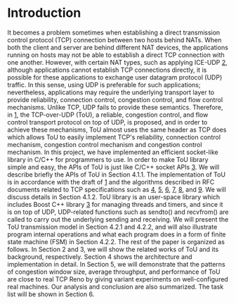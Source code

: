 # Introduction #

It becomes a problem sometimes when establishing a direct transmission control protocol (TCP) connection between two hosts behind NATs. When both the client and server are behind different NAT devices, the applications running on hosts may not be able to establish a direct TCP connection with one another. However, with certain NAT types, such as applying ICE-UDP [2](2.md), although applications cannot establish TCP connections directly, it is possible for these applications to exchange user datagram protocol (UDP) traffic. In this sense, using UDP is preferable for such applications; nevertheless, applications may require the underlying transport layer to provide reliability, connection control, congestion control, and flow control mechanisms. Unlike TCP, UDP fails to provide these semantics. Therefore, in [1](1.md), the TCP-over-UDP (ToU), a reliable, congestion control, and flow control transport protocol on top of UDP, is proposed, and in order to achieve these mechanisms, ToU almost uses the same header as TCP does which allows ToU to easily implement TCP's reliability, connection control mechanism, congestion control mechanism  and congestion control mechanism.
In this project, we have implemented an efficient socket-like library in C/C++ for programmers to use. In order to make ToU library simple and easy, the APIs of ToU is just like C/C++ socket APIs [3](3.md). We will describe briefly the APIs of ToU in Section 4.1.1. The implementation of ToU is in accordance with the draft of [1](1.md) and the algorithms described in RFC documents related to TCP specifications such as [4](4.md), [5](5.md), [6](6.md), [7](7.md), [8](8.md), and [9](9.md). We will discuss details in Section 4.1.2.
ToU library is an user-space library which includes Boost C++ library [3](3.md) for managing threads and timers, and since it is on top of UDP, UDP-related functions such as sendto() and recvfrom() are called to carry out the underlying sending and receiving. We will present the ToU transmission model in Section 4.2.1 and 4.2.2, and will also illustrate program internal operations and what each program does in a form of finite state machine (FSM) in Section 4.2.2.
The rest of the paper is organized as follows. In Section 2 and 3, we will show the related works of ToU and its background, respectively. Section 4 shows the architecture and implementation in detail. In Section 5, we will demonstrate that the patterns of congestion window size, average throughput, and performance of ToU are close to real TCP Reno by giving variant experiments on well-configured real machines. Our analysis and conclusion are also summarized. The task list will be shown in Section 6.